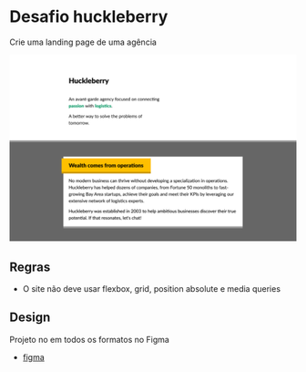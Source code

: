 # Desafio huckleberry

Crie uma landing page de uma agência 

<img src="./huckleberry-desktop.png" alt="site da agência">

## Regras
- O site não deve usar flexbox, grid, position absolute e media queries

## Design

Projeto no em todos os formatos no Figma

- [figma](https://www.figma.com/design/6hGqKA5scrZJScb9KW3Hj2/Huckleberry?node-id=0-1&p=f)